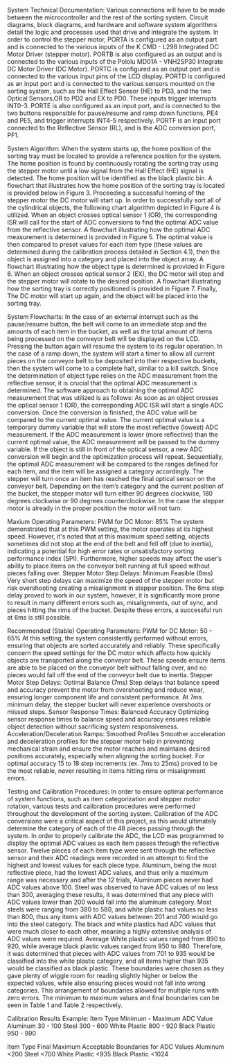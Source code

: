 System Technical Documentation:
Various connections will have to be made between the microcontroller and the rest of the sorting system. Circuit diagrams, block diagrams, and hardware and software system algorithms detail the logic and processes used that drive and integrate the system.
In order to control the stepper motor, PORTA is configured as an output part and is connected to the various inputs of the K CMD - L298 Integrated DC Motor Driver (stepper motor). PORTB is also configured as an output and is connected to the various inputs of the Pololu MD01A - VNH2SP30 Integrate DC Motor Driver (DC Motor). PORTC is configured as an output port and is connected to the various input pins of the LCD display. PORTD is configured as an input port and is connected to the various sensors mounted on the sorting system, such as the Hall Effect Sensor (HE) to PD3, and the two Optical Sensors,OR to PD2 and EX to PD0. These inputs trigger interrupts INT0-3. PORTE is also configured as an input port, and is connected to the two buttons responsible for pause/resume and ramp down functions, PE4 and PE5, and trigger interrupts INT4-5 respectively. PORTF is an input port connected to the Reflective Sensor (RL), and is the ADC conversion port, PF1.

System Algorithm:
When the system starts up, the home position of the sorting tray must be located to provide a reference position for the system. The home position is found by continuously rotating the sorting tray using the stepper motor until a low signal from the Hall Effect (HE) signal is detected. The home position will be identified as the black plastic bin. A flowchart that illustrates how the home position of the sorting tray is located is provided below in Figure 3. Proceeding a successful homing of the stepper motor the DC motor will start up. In order to successfully sort all of the cylindrical objects, the following chart algorithm depicted in Figure 4 is utilized. When an object crosses optical sensor 1 (OR), the corresponding ISR will call for the start of ADC conversions to find the optimal ADC value from the reflective sensor. A flowchart illustrating how the optimal ADC measurement is determined is provided in Figure 5. The optimal value is then compared to preset values for each item type (these values are determined during the calibration process detailed in Section 4.1), then the object is assigned into a category and placed into the object array. A flowchart illustrating how the object type is determined is provided in Figure 6. When an object crosses optical sensor 2 (EX), the DC motor will stop and the stepper motor will rotate to the desired position. A flowchart illustrating how the sorting tray is correctly positioned is provided in Figure 7. Finally, The DC motor will start up again, and the object will be placed into the sorting tray. 

System Flowcharts:
In the case of an external interrupt such as the pause/resume button, the belt will come to an immediate stop and the amounts of each item in the bucket, as well as the total amount of items being processed on the conveyor belt will be displayed on the LCD. Pressing the button again will resume the system to its regular operation. In the case of a ramp down, the system will start a timer to allow all current pieces on the conveyor belt to be deposited into their respective buckets, then the system will come to a complete halt, similar to a kill switch. 
Since the determination of object type relies on the ADC measurement from the reflective sensor, it is crucial that the optimal ADC measurement is determined. The software approach to obtaining the optimal ADC measurement that was utilized is as follows: As soon as an object crosses the optical sensor 1 (OR), the corresponding ADC ISR will start a single ADC conversion. Once the conversion is finished, the ADC value will be compared to the current optimal value. The current optimal value is a temporary dummy variable that will store the most reflective (lowest) ADC measurement. If the ADC measurement is lower (more reflective) than the current optimal value, the ADC measurement will be passed to the dummy variable. If the object is still in front of the optical sensor, a new ADC conversion will begin and the optimization process will repeat. Sequentially, the optimal ADC measurement will be compared to the ranges defined for each item, and the item will be assigned a category accordingly. 
The stepper will turn once an item has reached the final optical sensor on the conveyor belt. Depending on the item’s category and the current position of the bucket, the stepper motor will turn either 90 degrees clockwise, 180 degrees clockwise or 90 degrees counterclockwise. In the case the stepper motor is already in the proper position the motor will not turn.

Maxium Operating Parameters:
PWM for DC Motor: 85%
The system demonstrated that at this PWM setting, the motor operates at its highest speed. However, it's noted that at this maximum speed setting, objects sometimes did not stop at the end of the belt and fell off (due to inertia), indicating a potential for high error rates or unsatisfactory sorting performance index (SPI). Furthermore, higher speeds may affect the user’s ability to place items on the conveyor belt running at full speed without pieces falling over.
Stepper Motor Step Delays: Minimum Feasible (6ms)
Very short step delays can maximize the speed of the stepper motor but risk overshooting creating a misalignment in stepper position. The 6ms step delay proved to work in our system, however, it is significantly more prone to result in many different errors such as, misalignments, out of sync, and pieces hitting the rims of the bucket. Despite these errors, a successful run at 6ms is still possible.

Recommended (Stable) Operating Parameters:
PWM for DC Motor: 50 - 65%
At this setting, the system consistently performed without errors, ensuring that objects are sorted accurately and reliably. These specifically concern the speed settings for the DC motor which affects how quickly objects are transported along the conveyor belt. These speeds ensure items are able to be placed on the conveyor belt without falling over, and no pieces would fall off the end of the conveyor belt due to inertia.
Stepper Motor Step Delays: Optimal Balance (7ms)
Step delays that balance speed and accuracy prevent the motor from overshooting and reduce wear, ensuring longer component life and consistent performance. At 7ms minimum delay, the stepper bucket will never experience overshoots or missed steps.
Sensor Response Times: Balanced Accuracy
Optimizing sensor response times to balance speed and accuracy ensures reliable object detection without sacrificing system responsiveness.
Acceleration/Deceleration Ramps: Smoothed Profiles
Smoother acceleration and deceleration profiles for the stepper motor help in preventing mechanical strain and ensure the motor reaches and maintains desired positions accurately, especially when aligning the sorting bucket. For optimal accuracy 15 to 18 step increments (ex. 7ms to 25ms) proved to be the most reliable, never resulting in items hitting rims or misalignment errors. 

Testing and Calibration Procedures:
In order to ensure optimal performance of system functions, such as item categorization and stepper motor rotation, various tests and calibration procedures were performed throughout the development of the sorting system. 
Calibration of the ADC conversions were a critical aspect of this project, as this would ultimately determine the category of each of the 48 pieces passing through the system. In order to properly calibrate the ADC, the LCD was programmed to display the optimal ADC values as each item passes through the reflective sensor. Twelve pieces of each item type were sent through the reflective sensor and their ADC readings were recorded in an attempt to find the highest and lowest values for each piece type. Aluminum, being the most reflective piece, had the lowest ADC values, and thus only a maximum range was necessary and after the 12 trials, Aluminum pieces never had ADC values above 100. Steel was observed to have ADC values of no less than 300, averaging these results, it was determined that any piece with ADC values lower than 200 would fall into the aluminum category. Most steels were ranging from 380 to 580, and white plastic had values no less than 800, thus any items with ADC values between 201 and 700 would go into the steel category. The black and white plastics had ADC values that were much closer to each other, meaning a highly extensive analysis of ADC values were required. Average White plastic values ranged from 890 to 920, while average black plastic values ranged from 950 to 980. Therefore, it was determined that pieces with ADC values from 701 to 935 would be classified into the white plastic category, and all items higher than 935 would be classified as black plastic. These boundaries were chosen as they gave plenty of wiggle room for reading slightly higher or below the expected values, while also ensuring pieces would not fall into wrong categories. This arrangement of boundaries allowed for multiple runs with zero errors. The minimum to maximum values and final boundaries can be seen in Table 1 and Table 2 respectively.

Calibration Results Example:
Item Type
Minimum - Maximum ADC Value
Aluminum
30 - 100
Steel
300 - 600
White Plastic
800 - 920
Black Plastic
950 - 990

Item Type
Final Maximum Acceptable Boundaries for ADC Values
Aluminum
<200
Steel
<700
White Plastic
<935
Black Plastic
<1024



